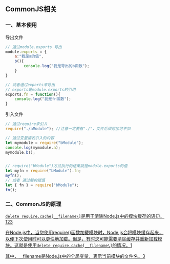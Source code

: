 ## CommonJS相关

### 一、基本使用

导出文件

```js
// 通过module.exports 导出
module.exports = {
    a:"我是a的值",
    b(){
        console.log("我是导出的b函数");
    }
}

// 或者通过exports来导出
// exports是module.exports的引用
exports.fn = function(){
    console.log("我是fn函数");  
}
```

引入文件

```js
// 通过require来引入
require("./aModule"); //注意一定要有"./"，文件后缀可加可不加

// 通过变量接收引入的内容
let mymodule = require("bModule");
console.log(mymodule.a);
mymodule.b();


// require("bModule")方法执行的结果就是module.exports的值
let myfn = require("bModule").fn;
myfn();
// 或者 通过解构赋值 
let { fn } = require("bModule");
fn();
```

### 二、CommonJS的原理









[`delete require.cache[__filename\]`是用于清除Node.js中的模块缓存的语句。](https://blog.csdn.net/wang1006008051/article/details/111240112)[1](https://blog.csdn.net/wang1006008051/article/details/111240112)[2](https://stackoverflow.com/questions/23685930/clearing-require-cache)[3](https://juejin.cn/post/7036744678749765640)

[在Node.js中，当您使用require()函数加载模块时，Node.js会将模块缓存起来，以便下次使用时可以更快地加载。但是，有时您可能需要清除缓存并重新加载模块。这就是使用`delete require.cache[__filename\]`的情况。](https://blog.csdn.net/wang1006008051/article/details/111240112)[1](https://blog.csdn.net/wang1006008051/article/details/111240112)

[其中，__filename是Node.js中的全局变量，表示当前模块的文件名。](https://juejin.cn/post/7036744678749765640)[3](https://juejin.cn/post/7036744678749765640)

